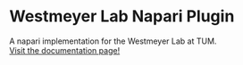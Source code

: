 # Westmeyer Lab Napari Plugin
A napari implementation for the Westmeyer Lab at TUM.  
[Visit the documentation page!](https://westmeyer-lab.github.io/CellPlotter/)
